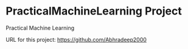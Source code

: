 # PracticalMachineLearning Project
Practical Machine Learning 

URL for this project: https://github.com/Abhradeep2000
